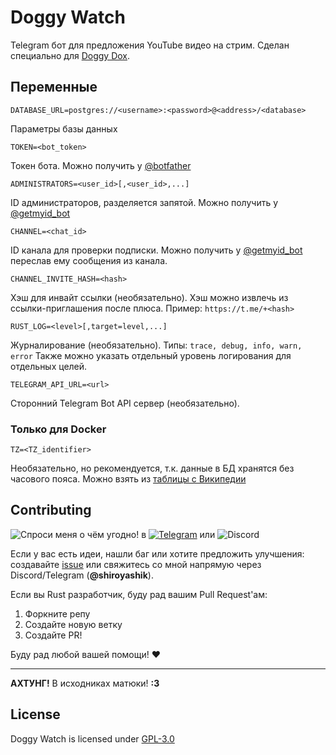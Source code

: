 # Doggy Watch

Telegram бот для предложения YouTube видео на стрим.
Сделан специально для [Doggy Dox](https://www.twitch.tv/doggy_dox).

## Переменные

`DATABASE_URL=postgres://<username>:<password>@<address>/<database>`

Параметры базы данных

`TOKEN=<bot_token>`

Токен бота. Можно получить у [@botfather](tg://resolve?domain=botfather)

`ADMINISTRATORS=<user_id>[,<user_id>,...]`

ID администраторов, разделяется запятой.
Можно получить у [@getmyid_bot](tg://resolve?domain=getmyid_bot)

`CHANNEL=<chat_id>`

ID канала для проверки подписки.
Можно получить у [@getmyid_bot](tg://resolve?domain=getmyid_bot) переслав ему сообщения из канала.

`CHANNEL_INVITE_HASH=<hash>`

Хэш для инвайт ссылки (необязательно). Хэш можно извлечь из ссылки-приглашения после плюса.
Пример: `https://t.me/+<hash>`

`RUST_LOG=<level>[,target=level,...]`

Журналирование (необязательно).
Типы:
`trace, debug, info, warn, error`
Также можно указать отдельный уровень логирования для отдельных целей.

`TELEGRAM_API_URL=<url>`

Сторонний Telegram Bot API сервер (необязательно).

### Только для Docker

`TZ=<TZ_identifier>`

Необязательно, но рекомендуется, т.к. данные в БД хранятся без часового пояса.
Можно взять из [таблицы с Википедии](https://en.wikipedia.org/wiki/List_of_tz_database_time_zones)

## Contributing

![Спроси меня о чём угодно!](https://img.shields.io/badge/Ask%20me-anything-1abc9c.svg)
в
[![Telegram](https://badgen.net/static/icon/Telegram?icon=telegram&color=cyan&label)](https://t.me/shiroyashik)
или
![Discord](https://badgen.net/badge/icon/Discord?icon=discord&label)

Если у вас есть идеи, нашли баг или хотите предложить улучшения:
создавайте [issue](https://github.com/shiroyashik/doggy-watch/issues)
или свяжитесь со мной напрямую через Discord/Telegram (**@shiroyashik**).

Если вы Rust разработчик, буду рад вашим Pull Request'ам:

1. Форкните репу
2. Создайте новую ветку
3. Создайте PR!

Буду рад любой вашей помощи! ❤

---

**АХТУНГ!** В исходниках матюки! **:3**

## License

Doggy Watch is licensed under [GPL-3.0](LICENSE)
